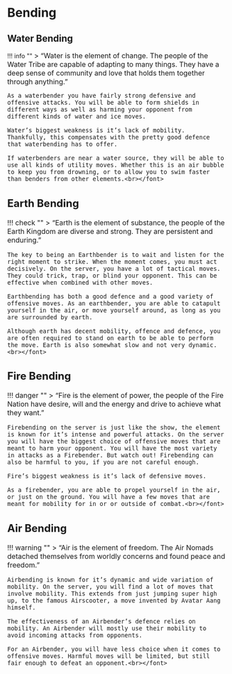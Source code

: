 # Bending

<!-- Anything next to the '!!!' below is only for aesthetic purposes, it makes the border colours. -->

## Water Bending

!!! info "" 
    <font size=3> 
    > “Water is the element of change. The people of the Water Tribe are capable of adapting to many things. They have a deep sense of community and love that holds them together through anything.”<br>
    
    As a waterbender you have fairly strong defensive and offensive attacks. You will be able to form shields in different ways as well as harming your opponent from different kinds of water and ice moves.

    Water’s biggest weakness is it’s lack of mobility. Thankfully, this compensates with the pretty good defence that waterbending has to offer.

    If waterbenders are near a water source, they will be able to use all kinds of utility moves. Whether this is an air bubble to keep you from drowning, or to allow you to swim faster than benders from other elements.<br></font>

## Earth Bending

!!! check "" 
    <font size=3> 
    > “Earth is the element of substance, the people of the Earth Kingdom are diverse and strong. They are persistent and enduring.”<br>
    
    The key to being an Earthbender is to wait and listen for the right moment to strike. When the moment comes, you must act decisively. On the server, you have a lot of tactical moves. They could trick, trap, or blind your opponent. This can be effective when combined with other moves.

    Earthbending has both a good defence and a good variety of offensive moves. As an earthbender, you are able to catapult yourself in the air, or move yourself around, as long as you are surrounded by earth.

    Although earth has decent mobility, offence and defence, you are often required to stand on earth to be able to perform the move. Earth is also somewhat slow and not very dynamic.<br></font>

## Fire Bending

!!! danger "" 
    <font size=3> 
    > “Fire is the element of power, the people of the Fire Nation have desire, will and the energy and drive to achieve what they want.”<br>
    
    Firebending on the server is just like the show, the element is known for it’s intense and powerful attacks. On the server you will have the biggest choice of offensive moves that are meant to harm your opponent. You will have the most variety in attacks as a Firebender. But watch out! Firebending can also be harmful to you, if you are not careful enough.

    Fire’s biggest weakness is it’s lack of defensive moves.

    As a firebender, you are able to propel yourself in the air, or just on the ground. You will have a few moves that are meant for mobility for in or or outside of combat.<br></font>

## Air Bending
    
!!! warning "" 
    <font size=3> 
    > “Air is the element of freedom. The Air Nomads detached themselves from worldly concerns and found peace and freedom.”<br>
    
    Airbending is known for it’s dynamic and wide variation of mobility. On the server, you will find a lot of moves that involve mobility. This extends from just jumping super high up, to the famous Airscooter, a move invented by Avatar Aang himself.

    The effectiveness of an Airbender’s defence relies on mobility. An Airbender will mostly use their mobility to avoid incoming attacks from opponents.

    For an Airbender, you will have less choice when it comes to offensive moves. Harmful moves will be limited, but still fair enough to defeat an opponent.<br></font>



